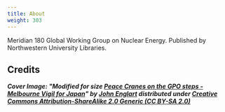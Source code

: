 ```yaml
---
title: About
weight: 303
---
```


Meridian 180 Global Working Group on Nuclear Energy. Published by Northwestern University Libraries.

## Credits

***Cover Image: "Modified for size [Peace Cranes on the GPO steps - Melbourne Vigil for Japan](https://www.flickr.com/photos/sandocap/5605798325/)" by [John Englart](https://www.flickr.com/photos/takver/) distributed under [Creative Commons Attribution-ShareAlike 2.0 Generic (CC BY-SA 2.0)](https://creativecommons.org/licenses/by-sa/2.0/)***